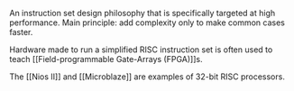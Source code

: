 An instruction set design philosophy that is specifically targeted at high performance. Main principle: add complexity only to make common cases faster. 

Hardware made to run a simplified RISC instruction set is often used to teach [[Field-programmable Gate-Arrays (FPGA)]]s. 

The [[Nios II]] and [[Microblaze]]  are examples of 32-bit RISC processors. 